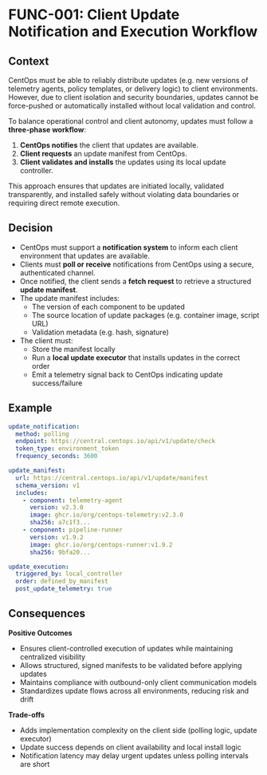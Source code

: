 # FUNC-001: Client Update Notification and Execution Workflow

## Context

CentOps must be able to reliably distribute updates (e.g. new versions of telemetry agents, policy templates, or delivery logic) to client environments. However, due to client isolation and security boundaries, updates cannot be force-pushed or automatically installed without local validation and control.

To balance operational control and client autonomy, updates must follow a **three-phase workflow**:
1. **CentOps notifies** the client that updates are available.
2. **Client requests** an update manifest from CentOps.
3. **Client validates and installs** the updates using its local update controller.

This approach ensures that updates are initiated locally, validated transparently, and installed safely without violating data boundaries or requiring direct remote execution.

## Decision

- CentOps must support a **notification system** to inform each client environment that updates are available.
- Clients must **poll or receive** notifications from CentOps using a secure, authenticated channel.
- Once notified, the client sends a **fetch request** to retrieve a structured **update manifest**.
- The update manifest includes:
  - The version of each component to be updated
  - The source location of update packages (e.g. container image, script URL)
  - Validation metadata (e.g. hash, signature)
- The client must:
  - Store the manifest locally
  - Run a **local update executor** that installs updates in the correct order
  - Emit a telemetry signal back to CentOps indicating update success/failure

## Example

```yaml
update_notification:
  method: polling
  endpoint: https://central.centops.io/api/v1/update/check
  token_type: environment_token
  frequency_seconds: 3600

update_manifest:
  url: https://central.centops.io/api/v1/update/manifest
  schema_version: v1
  includes:
    - component: telemetry-agent
      version: v2.3.0
      image: ghcr.io/org/centops-telemetry:v2.3.0
      sha256: a7c1f3...
    - component: pipeline-runner
      version: v1.9.2
      image: ghcr.io/org/centops-runner:v1.9.2
      sha256: 9bfa20...

update_execution:
  triggered_by: local_controller
  order: defined_by_manifest
  post_update_telemetry: true
```

## Consequences

**Positive Outcomes**
- Ensures client-controlled execution of updates while maintaining centralized visibility
- Allows structured, signed manifests to be validated before applying updates
- Maintains compliance with outbound-only client communication models
- Standardizes update flows across all environments, reducing risk and drift

**Trade-offs**
- Adds implementation complexity on the client side (polling logic, update executor)
- Update success depends on client availability and local install logic
- Notification latency may delay urgent updates unless polling intervals are short
